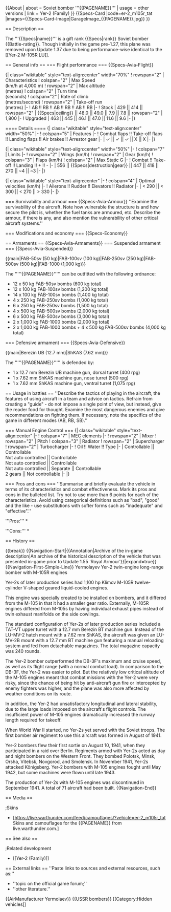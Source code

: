 {{About
| about = Soviet bomber '''{{PAGENAME}}'''
| usage = other versions
| link = Yer-2 (Family)
}}
{{Specs-Card
|code=er-2_m105r_tat
|images={{Specs-Card-Image|GarageImage_{{PAGENAME}}.jpg}}
}}

== Description ==
<!-- ''In the description, the first part should be about the history of and the creation and combat usage of the aircraft, as well as its key features. In the second part, tell the reader about the aircraft in the game. Insert a screenshot of the vehicle, so that if the novice player does not remember the vehicle by name, he will immediately understand what kind of vehicle the article is talking about.'' -->
The '''{{Specs|name}}''' is a gift rank {{Specs|rank}} Soviet bomber {{Battle-rating}}. Though initially in the game pre-1.27, this plane was removed upon Update 1.37 due to being performance-wise identical to the [[Yer-2 M-105R LU]].

== General info ==
=== Flight performance ===
{{Specs-Avia-Flight}}
<!-- ''Describe how the aircraft behaves in the air. Speed, manoeuvrability, acceleration and allowable loads - these are the most important characteristics of the vehicle.'' -->

{| class="wikitable" style="text-align:center" width="70%"
! rowspan="2" | Characteristics
! colspan="2" | Max Speed<br>(km/h at 4,000 m)
! rowspan="2" | Max altitude<br>(metres)
! colspan="2" | Turn time<br>(seconds)
! colspan="2" | Rate of climb<br>(metres/second)
! rowspan="2" | Take-off run<br>(metres)
|-
! AB !! RB !! AB !! RB !! AB !! RB
|-
! Stock
| 429 || 414 || rowspan="2" | {{Specs|ceiling}} || 48.0 || 49.0 || 7.9 || 7.8 || rowspan="2" | 1,800
|-
! Upgraded
| 463 || 445 || 46.1 || 47.0 || 11.6 || 9.6
|-
|}

==== Details ====
{| class="wikitable" style="text-align:center" width="50%"
|-
! colspan="5" | Features
|-
! Combat flaps !! Take-off flaps !! Landing flaps !! Air brakes !! Arrestor gear
|-
| ✓ || ✓ || ✓ || X || X     <!-- ✓ -->
|-
|}

{| class="wikitable" style="text-align:center" width="50%"
|-
! colspan="7" | Limits
|-
! rowspan="2" | Wings (km/h)
! rowspan="2" | Gear (km/h)
! colspan="3" | Flaps (km/h)
! colspan="2" | Max Static G
|-
! Combat !! Take-off !! Landing !! + !! -
|-
| 556 <!-- {{Specs|destruction|body}} --> || {{Specs|destruction|gear}} || 447 || 418 || 270 || ~4 || ~3
|-
|}

{| class="wikitable" style="text-align:center"
|-
! colspan="4" | Optimal velocities (km/h)
|-
! Ailerons !! Rudder !! Elevators !! Radiator
|-
| < 290 || < 300 || < 270 || > 330
|-
|}

=== Survivability and armour ===
{{Specs-Avia-Armour}}
''Examine the survivability of the aircraft. Note how vulnerable the structure is and how secure the pilot is, whether the fuel tanks are armoured, etc. Describe the armour, if there is any, and also mention the vulnerability of other critical aircraft systems.''

=== Modifications and economy ===
{{Specs-Economy}}

== Armaments ==
{{Specs-Avia-Armaments}}
=== Suspended armament ===
{{Specs-Avia-Suspended}}
<!-- ''Describe the aircraft's suspended armament: additional cannons under the wings, bombs, rockets and torpedoes. This section is especially important for bombers and attackers. If there is no suspended weaponry remove this subsection.'' -->
{{main|FAB-50sv (50 kg)|FAB-100sv (100 kg)|FAB-250sv (250 kg)|FAB-500sv (500 kg)|FAB-1000 (1,000 kg)}}

The '''''{{PAGENAME}}''''' can be outfitted with the following ordnance:

* 12 x 50 kg FAB-50sv bombs (600 kg total)
* 12 x 100 kg FAB-100sv bombs (1,200 kg total)
* 14 x 100 kg FAB-100sv bombs (1,400 kg total)
* 4 x 250 kg FAB-250sv bombs (1,000 kg total)
* 6 x 250 kg FAB-250sv bombs (1,500 kg total)
* 4 x 500 kg FAB-500sv bombs (2,000 kg total)
* 6 x 500 kg FAB-500sv bombs (3,000 kg total)
* 2 x 1,000 kg FAB-1000 bombs (2,000 kg total)
* 2 x 1,000 kg FAB-1000 bombs + 4 x 500 kg FAB-500sv bombs (4,000 kg total)

=== Defensive armament ===
{{Specs-Avia-Defensive}}
<!-- ''Defensive armament with turret machine guns or cannons, crewed by gunners. Examine the number of gunners and what belts or drums are better to use. If defensive weaponry is not available, remove this subsection.'' -->
{{main|Berezin UB (12.7 mm)|ShKAS (7.62 mm)}}

The '''''{{PAGENAME}}''''' is defended by:

* 1 x 12.7 mm Berezin UB machine gun, dorsal turret (400 rpg)
* 1 x 7.62 mm ShKAS machine gun, nose turret (500 rpg)
* 1 x 7.62 mm ShKAS machine gun, ventral turret (1,075 rpg)

== Usage in battles ==
''Describe the tactics of playing in the aircraft, the features of using aircraft in a team and advice on tactics. Refrain from creating a "guide" - do not impose a single point of view, but instead, give the reader food for thought. Examine the most dangerous enemies and give recommendations on fighting them. If necessary, note the specifics of the game in different modes (AB, RB, SB).''

=== Manual Engine Control ===
{| class="wikitable" style="text-align:center"
|-
! colspan="7" | MEC elements
|-
! rowspan="2" | Mixer
! rowspan="2" | Pitch
! colspan="3" | Radiator
! rowspan="2" | Supercharger
! rowspan="2" | Turbocharger
|-
! Oil !! Water !! Type
|-
| Controllable || Controllable<br>Not auto controlled || Controllable<br>Not auto controlled || Controllable<br>Not auto controlled || Separate || Controllable<br>2 gears || Not controllable
|-
|}

=== Pros and cons ===
''Summarise and briefly evaluate the vehicle in terms of its characteristics and combat effectiveness. Mark its pros and cons in the bulleted list. Try not to use more than 6 points for each of the characteristics. Avoid using categorical definitions such as "bad", "good" and the like - use substitutions with softer forms such as "inadequate" and "effective".''

'''Pros:'''
*

'''Cons:'''
*

== History ==
<!-- ''Describe the history of the creation and combat usage of the aircraft in more detail than in the introduction. If the historical reference turns out to be too long, take it to a separate article, taking a link to the article about the vehicle and adding a block "/History" (example: <nowiki>https://wiki.warthunder.com/(Vehicle-name)/History</nowiki>) and add a link to it here using the <code>main</code> template. Be sure to reference text and sources by using <code><nowiki><ref></ref></nowiki></code>, as well as adding them at the end of the article with <code><nowiki><references /></nowiki></code>. This section may also include the vehicle's dev blog entry (if applicable) and the in-game encyclopedia description (under <code><nowiki>=== In-game description ===</nowiki></code>, also if applicable).'' -->

{{break}}
{{Navigation-Start|{{Annotation|Archive of the in-game description|An archive of the historical description of the vehicle that was presented in-game prior to Update 1.55 'Royal Armour'}}|expand=true}}
{{Navigation-First-Simple-Line}}
Yermolayev Yer-2 twin-engine long-range bomber with M-105R engines

Yer-2s of later production series had 1,100 hp Klimov M-105R twelve-cylinder V-shaped geared liquid-cooled engines.

This engine was specially created to be installed on bombers, and it differed from the M-105 in that it had a smaller gear ratio. Externally, M-105R engines differed from M-105s by having individual exhaust pipes instead of twin exhaust manifolds on the side cowlings.

The standard configuration of Yer-2s of later production series included a TAT-VT upper turret with a 12.7 mm Berezin BT machine gun. Instead of the LU-MV-2 hatch mount with a 7.62 mm ShKAS, the aircraft was given an LU-MV-2B mount with a 12.7 mm BT machine gun featuring a manual reloading system and fed from detachable magazines. The total magazine capacity was 240 rounds.

The Yer-2 bomber outperformed the DB-3F's maximum and cruise speed, as well as its flight range (with a normal combat load). In comparison to the DB-3F, the Yer-2 was easier to pilot. But the relatively low critical altitude of the M-105 engines meant that combat missions with the Yer-2 were very risky, since the chance of being hit by anti-aircraft gun fire or intercepted by enemy fighters was higher, and the plane was also more affected by weather conditions on its route.

In addition, the Yer-2 had unsatisfactory longitudinal and lateral stability, due to the large loads imposed on the aircraft's flight controls. The insufficient power of M-105 engines dramatically increased the runway length required for takeoff.

When World War II started, no Yer-2s yet served with the Soviet troops. The first bomber air regiment to use this aircraft was formed in August of 1941.

Yer-2 bombers flew their first sortie on August 10, 1941, when they participated in a raid over Berlin. Regiments armed with Yer-2s acted as day and night bombers on the Western Front. They bombed Polotsk, Minsk, Orsha, Vitebsk, Novgorod, and Smolensk. In November 1941, Yer-2s attacked Königsberg. Yer-2 bombers with M-105 engines fought until May 1942, but some machines were flown until late 1943.

The production of Yer-2s with M-105 engines was discontinued in September 1941. A total of 71 aircraft had been built.
{{Navigation-End}}

== Media ==
<!-- ''Excellent additions to the article would be video guides, screenshots from the game, and photos.'' -->

;Skins
* [https://live.warthunder.com/feed/camouflages/?vehicle=er-2_m105r_tat Skins and camouflages for the {{PAGENAME}} from live.warthunder.com.]

== See also ==
<!-- ''Links to the articles on the War Thunder Wiki that you think will be useful for the reader, for example:''
* ''reference to the series of the aircraft;''
* ''links to approximate analogues of other nations and research trees.'' -->

;Related development
* [[Yer-2 (Family)]]

== External links ==
''Paste links to sources and external resources, such as:''
* ''topic on the official game forum;''
* ''other literature.''

{{AirManufacturer Yermolaev}}
{{USSR bombers}}
[[Category:Hidden vehicles]]